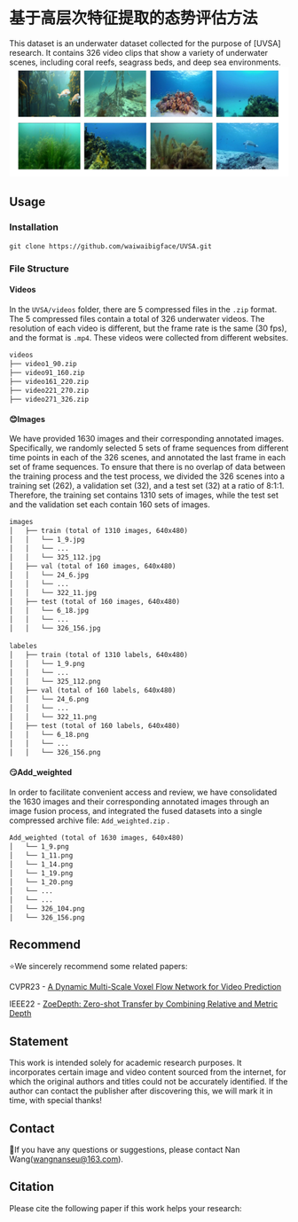 # 基于高层次特征提取的态势评估方法  
This dataset is an underwater dataset collected for the purpose of [UVSA] research. It contains 326 video clips that show a variety of underwater scenes, including coral reefs, seagrass beds, and deep sea environments.  
![Partial scene display](https://github.com/waiwaibigface/UVSA/blob/master/readme_pngs/1.jpg)

## Usage  
### Installation  
```
git clone https://github.com/waiwaibigface/UVSA.git
```
### File Structure 
#### Videos 
In the ```UVSA/videos``` folder, there are 5 compressed files in the ```.zip``` format. The 5 compressed files contain a total of 326 underwater videos. The resolution of each video is different, but the frame rate is the same (30 fps), and the format is ```.mp4```. These videos were collected from different websites.
```
videos
├── video1_90.zip
├── video91_160.zip
├── video161_220.zip
├── video221_270.zip
├── video271_326.zip
```
#### :blush:Images
We have provided 1630 images and their corresponding annotated images. Specifically, we randomly selected 5 sets of frame sequences from different time points in each of the 326 scenes, and annotated the last frame in each set of frame sequences. To ensure that there is no overlap of data between the training process and the test process, we divided the 326 scenes into a training set (262), a validation set (32), and a test set (32) at a ratio of 8:1:1. Therefore, the training set contains 1310 sets of images, while the test set and the validation set each contain 160 sets of images.
```
images
│   ├── train (total of 1310 images, 640x480)
│   │   └── 1_9.jpg
│   │   └── ...
│   │   └── 325_112.jpg
│   ├── val (total of 160 images, 640x480)
│   │   └── 24_6.jpg
│   │   └── ...
│   │   └── 322_11.jpg
│   ├── test (total of 160 images, 640x480)
│   │   └── 6_18.jpg
│   │   └── ...
│   │   └── 326_156.jpg

labeles
│   ├── train (total of 1310 labels, 640x480)
│   │   └── 1_9.png
│   │   └── ...
│   │   └── 325_112.png
│   ├── val (total of 160 labels, 640x480)
│   │   └── 24_6.png
│   │   └── ...
│   │   └── 322_11.png
│   ├── test (total of 160 labels, 640x480)
│   │   └── 6_18.png
│   │   └── ...
│   │   └── 326_156.png
```
#### :smirk:Add_weighted
In order to facilitate convenient access and review, we have consolidated the 1630 images and their corresponding annotated images through an image fusion process, and integrated the fused datasets into a single compressed archive file: ```Add_weighted.zip``` .
```
Add_weighted (total of 1630 images, 640x480)
│   └── 1_9.png
│   └── 1_11.png
│   └── 1_14.png
│   └── 1_19.png
│   └── 1_20.png
│   └── ...
│   └── ...
│   └── 326_104.png
│   └── 326_156.png
```
## Recommend
:star:We sincerely recommend some related papers:

CVPR23 - [A Dynamic Multi-Scale Voxel Flow Network for Video Prediction](https://github.com/hzwer/CVPR2023-DMVFN?tab=readme-ov-file)

IEEE22 - [ZoeDepth: Zero-shot Transfer by Combining Relative and Metric Depth](https://github.com/isl-org/ZoeDepth)
## Statement
This work is intended solely for academic research purposes. It incorporates certain image and video content sourced from the internet, for which the original authors and titles could not be accurately identified. If the author can contact the publisher after discovering this, we will mark it in time, with special thanks!
## Contact
:open_hands:If you have any questions or suggestions, please contact Nan Wang(wangnanseu@163.com).
## Citation
Please cite the following paper if this work helps your research:
